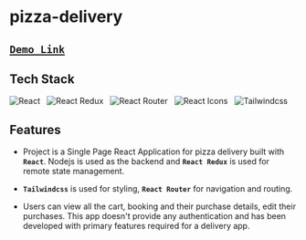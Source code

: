 # pizza-delivery

## [` Demo Link `]()

## Tech Stack

![React](https://img.shields.io/badge/React-20232A?style=for-the-badge&logo=react&logoColor=61DAFB)
&nbsp;&nbsp;![React Redux](https://img.shields.io/badge/redux-8A2BE2)
&nbsp;&nbsp;![React Router](https://img.shields.io/badge/React_Router-CA4245?style=for-the-badge&logo=react-router&logoColor=white)
&nbsp;&nbsp;![React Icons](https://img.shields.io/badge/React_Icons-5588FF?style=for-the-badge&logo=React_Icons&logoColor=black)
&nbsp;&nbsp;![Tailwindcss](https://img.shields.io/badge/Tailwindcss-8A2BE2)


## Features

-   Project is a Single Page React Application for pizza delivery built with **`React`**. Nodejs is used as the backend and **`React Redux`** is used for remote state management.

-    **`Tailwindcss`** is used for styling, **`React Router`** for navigation and routing.

-   Users can view all the cart, booking and their purchase details, edit their purchases. This app doesn't provide any authentication and has been developed with primary features required for a delivery app.

